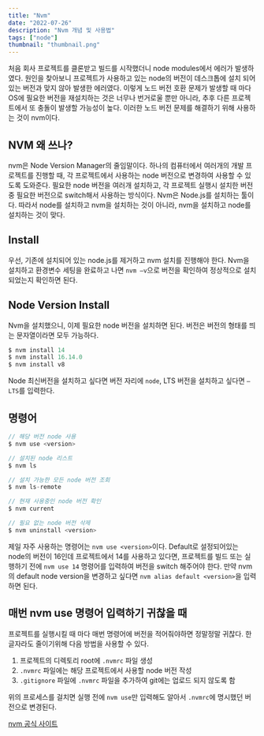 ```yaml
---
title: "Nvm"
date: "2022-07-26"
description: "Nvm 개념 및 사용법"
tags: ["node"]
thumbnail: "thumbnail.png"
---
```


처음 회사 프로젝트를 클론받고 빌드를 시작했더니 node modules에서 에러가 발생하였다. 원인을 찾아보니 프로젝트가 사용하고 있는 node의 버전이 데스크톱에 설치 되어있는 버전과 맞지 않아 발생한 에러였다.
이렇게 노드 버전 호환 문제가 발생할 때 마다 OS에 필요한 버전을 재설치하는 것은 너무나 번거로울 뿐만 아니라, 추후 다른 프로젝트에서 또 충돌이 발생할 가능성이 높다.
이러한 노드 버전 문제를 해결하기 위해 사용하는 것이 nvm이다.

## NVM 왜 쓰나?

nvm은 Node Version Manager의 줄임말이다.
하나의 컴퓨터에서 여러개의 개발 프로젝트를 진행할 때, 각 프로젝트에서 사용하는 node 버전으로 변경하여 사용할 수 있도록 도와준다.
필요한 node 버전을 여러개 설치하고, 각 프로젝트 실행시 설치한 버전 중 필요한 버전으로 switch해서 사용하는 방식이다.
Nvm은 Node.js를 설치하는 툴이다. 따라서 node를 설치하고 nvm을 설치하는 것이 아니라, nvm을 설치하고 node를 설치하는 것이 맞다.

## Install

우선, 기존에 설치되어 있는 node.js를 제거하고 nvm 설치를 진행해야 한다.
Nvm을 설치하고 환경변수 세팅을 완료하고 나면 `nvm —v`으로 버전을 확인하여 정상적으로 설치되었는지 확인하면 된다.

## Node Version Install

Nvm을 설치했으니, 이제 필요한 node 버전을 설치하면 된다.
버전은 버전의 형태를 띄는 문자열이라면 모두 가능하다.

```js
$ nvm install 14
$ nvm install 16.14.0
$ nvm install v8
```

Node 최신버전을 설치하고 싶다면 버전 자리에 `node`&#44; LTS 버전을 설치하고 싶다면 `— LTS`를 입력한다.

## 명령어

```js
// 해당 버전 node 사용
$ nvm use <version>

// 설치된 node 리스트
$ nvm ls

// 설치 가능한 모든 node 버전 조회
$ nvm ls-remote

// 현재 사용중인 node 버전 확인
$ nvm current

// 필요 없는 node 버전 삭제
$ nvm uninstall <version>
```

제일 자주 사용하는 명령어는 `nvm use <version>`이다.
Default로 설정되어있는 node의 버전이 16인데 프로젝트에서 14를 사용하고 있다면, 프로젝트를 빌드 또는 실행하기 전에 `nvm use 14` 명령어를 입력하여 버전을 switch 해주어야 한다. 만약 nvm의 default node version을 변경하고 싶다면 `nvm alias default <version>`을 입력하면 된다.

## 매번 nvm use 명령어 입력하기 귀찮을 때

프로젝트를 실행시킬 때 마다 매번 명령어에 버전을 적어줘야하면 정말정말 귀찮다. 한 글자라도 줄이기위해 다음 방법을 사용할 수 있다.

1. 프로젝트의 디렉토리 root에 `.nvmrc` 파일 생성
2. `.nvmrc` 파일에는 해당 프로젝트에서 사용할 node 버전 작성
3. `.gitignore` 파일에 `.nvmrc` 파일을 추가하여 git에는 업로드 되지 않도록 함

위의 프로세스를 걸치면 실행 전에 `nvm use`만 입력해도 알아서 `.nvmrc`에 명시했던 버전으로 변경된다.

[nvm 공식 사이트](https://github.com/nvm-sh/nvm)
